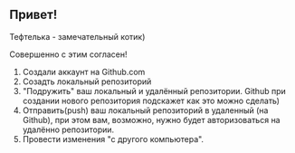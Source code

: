 ## Привет!

Тефтелька - замечательный котик)

Совершенно с этим согласен!

1. Создали аккаунт на Github.com
2. Созадть локальный репозиторий
3. "Подружить" ваш локальный и удалённый репозитории. Github при создании нового репозитория подскажет как это можно сделать)
4. Отправить(push) ваш локальный репозиторий в удаленный (на Github), при этом вам, возможно, нужно будет авторизоваться на удалённо репозитории.
5. Провести изменения "с другого компьютера".